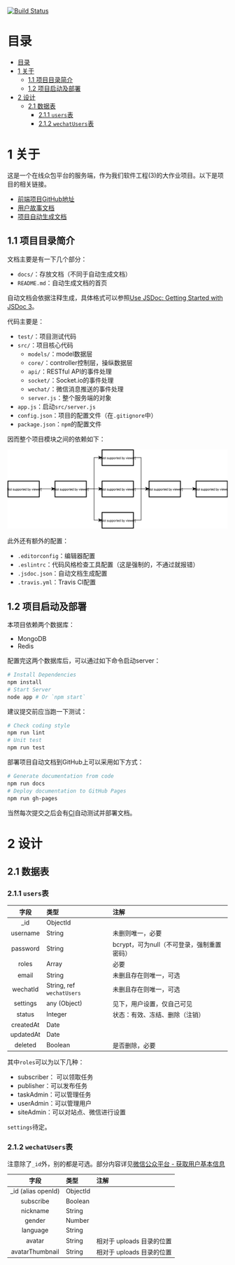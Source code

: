 [![Build Status](https://travis-ci.org/sunziping2016/crowdsourcing-platform-server.svg?branch=master)](https://travis-ci.org/sunziping2016/crowdsourcing-platform-server)

# 目录

<!-- @import "[TOC]" {cmd="toc" depthFrom=1 depthTo=6 orderedList=false} -->
<!-- code_chunk_output -->

* [目录](#目录)
* [1 关于](#1-关于)
	* [1.1 项目目录简介](#11-项目目录简介)
	* [1.2 项目启动及部署](#12-项目启动及部署)
* [2 设计](#2-设计)
	* [2.1 数据表](#21-数据表)
		* [2.1.1 `users`表](#211-users表)
		* [2.1.2 `wechatUsers`表](#212-wechatusers表)

<!-- /code_chunk_output -->

# 1 关于

这是一个在线众包平台的服务端，作为我们软件工程(3)的大作业项目。以下是项目的相关链接。
* [前端项目GitHub地址](https://github.com/sunziping2016/crowdsourcing-platform-client)
* [用户故事文档](https://github.com/sunziping2016/crowdsourcing-platform-server/blob/master/docs/user-story.md)
* [项目自动生成文档](https://sunziping2016.github.io/crowdsourcing-platform-server/0.1.0/index.html)

## 1.1 项目目录简介
文档主要是有一下几个部分：
* `docs/`：存放文档（不同于自动生成文档）
* `README.md`：自动生成文档的首页

自动文档会依据注释生成，具体格式可以参照[Use JSDoc: Getting Started with JSDoc 3](http://usejsdoc.org/about-getting-started.html)。

代码主要是：
* `test/`：项目测试代码
* `src/`：项目核心代码
  * `models/`：model数据层
  * `core/`：controller控制层，操纵数据层
  * `api/`：RESTful API的事件处理
  * `socket/`：Socket.io的事件处理
  * `wechat/`：微信消息推送的事件处理
  * `server.js`：整个服务端的对象
* `app.js`：启动`src/server.js`
* `config.json`：项目的配置文件（在`.gitignore`中）
* `package.json`：`npm`的配置文件

因而整个项目模块之间的依赖如下：

![模块依赖图](docs/module-dependency.svg)

此外还有额外的配置：
* `.editorconfig`：编辑器配置
* `.eslintrc`：代码风格检查工具配置（这是强制的，不通过就报错）
* `.jsdoc.json`：自动文档生成配置
* `.travis.yml`：Travis CI配置

## 1.2 项目启动及部署
本项目依赖两个数据库：
* MongoDB
* Redis

配置完这两个数据库后，可以通过如下命令启动server：
```bash
# Install Dependencies
npm install
# Start Server
node app # Or `npm start`
```

建议提交前应当跑一下测试：
```bash
# Check coding style
npm run lint
# Unit test
npm run test
```

部署项目自动文档到GitHub上可以采用如下方式：
```bash
# Generate documentation from code
npm run docs
# Deploy documentation to GitHub Pages
npm run gh-pages
```

当然每次提交之后会有[CI](https://travis-ci.org/sunziping2016/crowdsourcing-platform-server)自动测试并部署文档。

# 2 设计
## 2.1 数据表

### 2.1.1 `users`表

| 字段 | 类型 | 注解 |
|:---:|:---|:---|
| _id | ObjectId | |
| username | String | 未删则唯一，必要 |
| password | String | bcrypt，可为null（不可登录，强制重置密码） |
| roles | Array<String> | 必要 |
| email | String | 未删且存在则唯一，可选 |
| wechatId | String, ref `wechatUsers` | 未删且存在则唯一，可选 |
| settings | any (Object) | 见下，用户设置，仅自己可见 |
| status | Integer | 状态：有效、冻结、删除（注销） |
| createdAt | Date | |
| updatedAt | Date | |
| deleted | Boolean | 是否删除，必要 |

其中`roles`可以为以下几种：
* subscriber： 可以领取任务
* publisher：可以发布任务
* taskAdmin：可以管理任务
* userAdmin：可以管理用户
* siteAdmin：可以对站点、微信进行设置

`settings`待定。

### 2.1.2 `wechatUsers`表

注意除了`_id`外，别的都是可选。部分内容详见[微信公众平台 - 获取用户基本信息](https://mp.weixin.qq.com/wiki?t=resource/res_main&id=mp1421140839)

| 字段 | 类型 | 注解 |
|:---:|:---|:---|
| _id (alias openId) | ObjectId | |
| subscribe | Boolean | |
| nickname | String | |
| gender | Number | |
| language | String | |
| avatar | String | 相对于 uploads 目录的位置 |
| avatarThumbnail | String | 相对于 uploads 目录的位置 |
